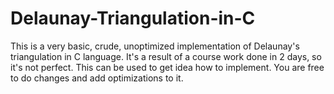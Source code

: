# Delaunay-Triangulation-in-C
This is a very basic, crude, unoptimized implementation of Delaunay's triangulation in C language. It's a result of a course work done in 2 days, so it's not perfect.  This can be used to get idea how to implement. You are free to do changes and add optimizations to it.

